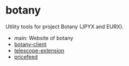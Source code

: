 # botany

Utility tools for project Botany (JPYX and EURX).

- main: Website of botany
- [botany-client](./projects/ununifi-client/README.md)
- [telescope-extension](./projects/telescope-extension/README.md)
- [pricefeed](./projects/pricefeed/README.md)
